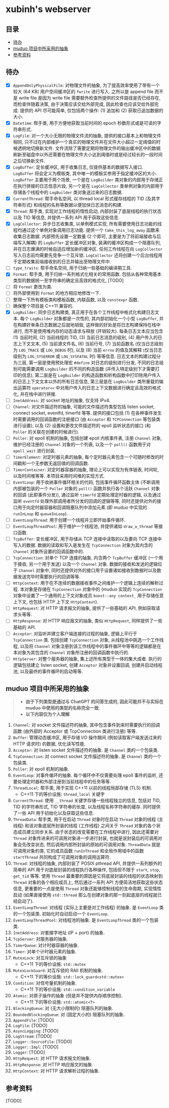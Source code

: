 # xubinh's webserver

## 目录

- [待办](#待办)
- [muduo 项目中所采用的抽象](#muduo-项目中所采用的抽象)
- [参考资料](#参考资料)

## 待办

- [x] `AppendOnlyPhysicalFile`: 对物理文件的抽象, 为了提高效率使用了带有一个较大 (64 KB) 用户空间缓冲区的 `fwrite` 进行写入. 之所以是 append file 而不是 write file 是因为 write file 需要额外检查所提供的文件路径是否已经存在, 而检查伴随着决策, 由于决策应该交给外部完成, 因此检查也应该交给外部完成. 提供的 API 尽可能简单, 仅包括两个操作: (1) 追加和 (2) 获取已追加数据的大小.
- [x] `Datetime`: 帮手类, 用于方便地获取当前时间的 epoch 秒数形式或是可读的字符串形式.
- [x] `LogFile`: 对一个大小无限的物理文件流的抽象, 提供的接口基本上和物理文件相同, 只不过在内部维护一个真实的物理文件并在文件大小超过一定阈值的时候透明地切换新文件. 文件流除了需要定期将物理文件的输出缓冲区中的数据刷新至磁盘中以外还需要在物理文件大小达到阈值时或是经过较长的一段时间之后切换新文件.
- [x] `LogBuffer`: 定长缓冲区, 用于收集日志, 仅提供基本的数据写入接口. `LogBuffer` 将会定义为模板类, 其中唯一的模板实参用于指定缓冲区的大小. `LogBuffer` 主要用于两个场景, 一个是在 `LogBuilder` 类对象的内部用于存储正在执行拼接的日志信息片段, 另一个是在 `LogCollector` 类单例对象的内部用于存储各个线程中的 `LogBuilder` 类对象送过来的日志数据.
- [x] `CurrentThread`: 帮手命名空间, 以 thread local 形式缓存线程的 TID (及其字符串形式) 和线程的名称等数据以便加快日志消息的构建.
- [x] `Thread`: 帮手类, 实现对工作线程的惰性启动, 内部封装了底层线程的执行状态以及 TID 等信息, 并提供一系列 API 用于获取这些信息.
- [x] `LogCollector`: 异步日志收集类, 以单例模式实现, 所有需要使用日志功能的线程均通过这个单例对象调用日志功能. 提供一个 `take_this_log_away` 函数来收集日志数据. 内部预先设置一定数量 (2 个即可, 主要是为了将前端接收与后端写入解耦) 的 `LogBuffer` 定长缓冲区对象, 装满的缓冲区构成一个阻塞队列, 并在日志爆满的时候自适应增加新的缓冲区. 任何工作线程在向 `LogCollector` 写入日志前均需要先竞争一个互斥锁. `LogCollector` 还将创建一个后台线程用于定期收集前端接收到的日志并输出至物理文件中.
- [ ] `type_traits`: 帮手命名空间, 用于归纳一些基础的编译期工具.
- [x] `Format`: 帮手类, 用于归纳一系列格式化相关的常用函数. 包括从各种常用基本类型的数据统一至字符串的确定且高效的格式化, [TODO]
- [ ] 将 `Format` 更改为类.
- [ ] 将外部使用到 `Format` 的地方相应地修改一下.
- [ ] 整理一下所有模板类和模板函数, 内联函数, 以及 `constexpr` 函数.
- [ ] 确保整个项目是 C++11 兼容的.
- [x] `LogBuilder`: 同步日志构建类, 真正用于在各个工作线程中格式化构建日志文本. 每个 `LogBuilder` 对象都是一次性的, 其内部初始化一个小型 `LogBuffer`, 并在构建好单条日志数据之后就地销毁, 这样做的好处是将日志构建保持在栈中进行, 而不是使用堆内存的动态请求与释放 (开销较大). 每条日志文本应当包含 (1) 当前时间, (2) 当前线程的 TID, (3) 当前日志消息的级别, (4) 用户传入的日志上下文文本, (5) 当前源文件名, (6) 当前行号, (7) 当前函数名 (仅当日志级别为 `LOG_TRACE` 或 `LOG_DEBUG` 时), 以及 (8) 当前 `errno` 的值及其解释 (仅当日志级别为 `LOG_SYSERROR` 或 `LOG_SYSFATAL` 时) 等等信息. 日志文本的构建过程分为三层, 第一层是使用预处理宏 `#define` 对日志的级别进行分发, 不同的日志级别可能需要调用 `LogBuilder` 的不同的构造函数 (并传入特定级别下才需要打印的信息), 第二层是在 `LogBuilder` 的构造函数和析构函数中打印除用户传入的日志上下文文本以外的所有日志信息, 第三层是在 `LogBuilder` 类所重载的输出运算符 `operator<<` 中对用户传入的日志上下文数据进行确定且高效的格式化, 并在栈中进行拼接.
- [ ] `InetAddress`: 对 socket 地址的抽象, 仅支持 IPv4.
- [ ] `Channel`: 对文件描述符的抽象, 可能的文件描述符类型包括 listen socket, connect socket, eventfd, timerfd 等等. 提供的接口包括 (1) 在各种事件发生时需要调用的回调函数的注册接口 (由 `Acceptor` 和 `TCPConnection` 等包装类进行设置), 以及 (2) 设置和更改文件描述符的 epoll 监听状态的接口 (和 `Poller` 的关联在创建的时候进行).
- [ ] `Poller`: 对 epoll 机制的抽象, 包括创建 epoll 内核事件表, 注册 `Channel` 对象, 维护已经注册的 `Channel` 对象的一个列表, 以及一个 `poll()` 函数用于对 `epoll_wait` 进行封装.
- [ ] `TimerElement`: 对定时器元素的抽象, 每个定时器元素包含一个可随时修改的时间戳和一个无参数无返回值的回调函数.
- [ ] `TimerContainer`: 对定时器容器的抽象, 理论上可以实现为有序链表, 时间轮, 以及时间堆等等. 本项目采用时间堆的实现方式.
- [ ] `EventLoop`: 用于收纳事件循环相关的代码, 包括事件循环函数主体 (不断调用内部被包装的一个 `Poller` 对象的 `poll()` 函数并执行各个活跃 `Channel` 对象的回调 (此即事件分发)), 通过监听 `timerfd` 定期处理定时器的逻辑, 以及通过监听 `eventfd` 处理外部调用者所分发的回调的逻辑等等, 同时还提供对外的接口用于向定时器容器和回调阻塞队列中添加元素 (即 muduo 中实现的 `runInLoop` 和 `queueInLoop`).
- [ ] `EventLoopThread`: 用于创建一个线程并立即开始事件循环.
- [ ] `EventLoopThreadPool`: 用于维护一个线程池, 并提供诸如 `draw_a_thread` 等接口函数.
- [ ] `TcpBuffer`: 变长缓冲区, 用于存储从 TCP 连接中读取的以及要向 TCP 连接中写入的数据. 数据的读取和写入是发生在 `TcpConnection` 对象为其内含的 `Channel` 对象所设置的回调函数中的.
- [ ] `TcpConnection`: 对单个 TCP 连接的抽象, 内含两个 `TcpBuffer` 缓冲区 (一个用于接收, 另一个用于发送) 以及一个 `Channel` 对象. 数据的接收和发送的逻辑位于 `Channel` 对象中, 同时还提供对外的接口用于设置诸如接收到数据时以及数据发送完毕时需要执行的回调等等.
- [ ] `HttpContext`: 用于在不连续的数据接收事件之间维护一个逻辑上连续的解析过程. 本对象是存储在 `TcpConnection` 对象中的 (muduo 实现的 `TcpConnection` 对象中设置了一个通用的上下文对象成员 `boost::any context_` 用于存储任意上下文, 也包括 HTTP 上下文 `HttpContext`).
- [ ] `HttpRequest`: 对 HTTP 请求报文的抽象, 提供了一些基础的 API, 例如获取请求头等等.
- [ ] `HttpResponse`: 对 HTTP 响应报文的抽象, 类似 `HttpRequest`, 同样提供了一些基础的 API.
- [ ] `Acceptor`: 对监听并建立客户端连接的过程的抽象, 逻辑上平行于 `TcpConnection` 类. 包括创建 `TcpConnection` 对象, 从线程池中挑选一个工作线程, 以及将 `Channel` 对象注册到该工作线程中的事件循环中等等的逻辑都是在本对象为其包含的 `Channel` 对象所注册的回调函数中执行的.
- [ ] `HttpServer`: 对整个服务器的抽象, 集上述所有类型于一体的集大成者. 执行的逻辑包括建立 listen socket, 创建 `Acceptor` 对象并设置回调, 创建并启动线程池, 以及最终的事件循环的启动等等.

## muduo 项目中所采用的抽象

> - **由于下列类型是通过与 ChatGPT 的问答生成的, 因此可能并不与实际在 muduo 中使用的类型的名称完全一致**.
> - **以下内容仅为个人理解**.

1. `Channel`: 对 socket 文件描述符的抽象, 其中包含事件到来时需要执行的回调函数 (由外部的 Acceptor 或 TcpConnection 类进行注册) 等等.
1. `Buffer`: 管理动态缓冲区, 用于存储 I/O 操作期间 (例如读取客户端发送过来的 HTTP 请求时) 的数据, 优化读写性能.
1. `Acceptor`: 对 listen socket 文件描述符的抽象. 是 `Channel` 类的一个包装类.
1. `TcpConnection`: 对 connect socket 文件描述符的抽象. 是 `Channel` 类的一个包装类.
1. `Poller`: 对 epoll 机制的抽象.
1. `EventLoop`: 对事件循环的抽象. 每个循环中不仅需要处理 epoll 事件的监听, 还要处理定时器和外部注册到当前线程中的任务等等.
1. `ThreadLocal`: 帮手类, 用于实现 C++11 以前的线程局部存储 (TLS) 机制.
   - C++11 下的等价设施: `thread_local` 关键字
1. `CurrentThread`: 使用 `__thread` 关键字存储一些线程独立的信息, 包括对 TID, TID 的字符串形式, TID 字符串的长度, 以及线程名称字符串的缓存. 同时提供了一些 API 用于初始化以及获取这些信息.
1. `ThreadData`: 帮手类, 用于在启动 `Thread` 对象时在启动 `Thread` 对象的线程 (主线程) 和该对象底层所封装的线程 (工作线程) 之间关于 `Thread` 对象的各个状态成员建立同步关系. 由于状态的改变需要在工作线程中进行, 因此还需要对 `Thread` 对象传进来的可调用对象进一步进行封装, 也就是说封装后的可调用对象会先改变状态, 然后调用内部所封装的原始的可调用对象. `ThreadData` 就是可调用对象的类, 它的成员函数 `runInThread` 和全局作用域中的函数 `startThread` 共同构成了可调用对象的调用运算符.
1. `Thread`: 对线程的抽象, 内部封装了 POSIX pthread API, 并提供一系列额外的简单的 API 用于对底层封装的线程执行各种操作, 包括但不限于 `start`, `stop`, `get_tid` 等等. 使用 `Thread` 最重要的原因是它将底层封装的线程的状态映射到 `Thread` 对象的各个相应成员上, 然后通过一系列 API 方便简洁地获取这些状态信息, 更重要的一点是使用 `Thread` 对象还能够控制线程的生命周期, 实现惰性启动 (如果直接使用 `std::thread` 那么在创建对象的那一刻起底层的线程就已经启动了).
1. `EventLoopThread`: 对线程 (实际上主要是对工作线程) 的抽象. 是 `EventLoop` 类的一个包装类. 初始化时自动启动一个 `EventLoop`.
1. `EventLoopThreadPool`: 对线程池的抽象. 是 `EventLoopThread` 类的一个包装类.
1. `InetAddress`: 对套接字地址 (IP + port) 的抽象.
1. `TcpServer`: 对服务器的抽象.
1. `TimerQueue`: 对计时器容器的抽象.
1. `Timer`: 对单个计时器元素的抽象.
1. `MutexLock`: 对互斥锁的抽象
   - C++11 下的等价设施: `std::mutex`
1. `MutexLockGuard`: 对互斥锁的 RAII 机制的抽象.
   - C++11 下的等价设施: `std::lock_guard<std::mutex>`
1. `Condition`: 对信号量机制的抽象.
   - C++11 下的等价设施: `std::condition_variable`
1. `Atomic`: 对原子操作的抽象 (但是并不提供内存顺序控制).
   - C++11 下的等价设施: `std::atomic<T>`
1. `BlockingQueue`: 对 (无大小限制的) 阻塞队列的抽象.
1. `BoundedBlockingQueue`: 对 (固定大小的) 阻塞队列的抽象.
1. `AppendFile`: [TODO]
1. `LogFile`: [TODO]
1. `AsyncLogging`: [TODO]
1. `LogStream`: [TODO]
1. `Logger::SourceFile`: [TODO]
1. `Logger::Impl`: [TODO]
1. `Logger`: [TODO]
1. `HttpRequest`: 对 HTTP 请求报文的抽象.
1. `HttpResponse`: 对 HTTP 响应报文的抽象.
1. `HttpContext`: 对 HTTP 请求解析过程的抽象.

## 参考资料

[TODO]
